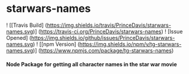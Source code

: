 # starwars-names

! [[Travis Build] (https://img.shields.io/travis/PrinceDavis/starwars-names.svg)] (https://travis-ci.org/PrinceDavis/starwars-names)
! [Issue Opened] (https://img.shields.io/github/issues/PrinceDavis/starwars-names.svg)
! [[npm Version] (https://img.shields.io/npm/v/tg-starwars-names.svg)] (https://www.npmjs.com/package/tg-starwars-names)

#### Node Package for getting all character names in the star war movie